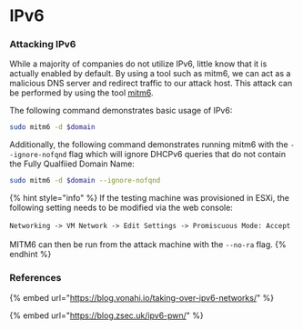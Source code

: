# IPv6

### Attacking IPv6

While a majority of companies do not utilize IPv6, little know that it is actually enabled by default. By using a tool such as mitm6, we can act as a malicious DNS server and redirect traffic to our attack host. This attack can be performed by using the tool [mitm6](https://blog.fox-it.com/2018/01/11/mitm6-compromising-ipv4-networks-via-ipv6/).&#x20;

The following command demonstrates basic usage of IPv6:

```bash
sudo mitm6 -d $domain
```

Additionally, the following command demonstrates running mitm6 with the `--ignore-nofqnd` flag which will ignore DHCPv6 queries that do not contain the Fully Qualfiied Domain Name:

```bash
sudo mitm6 -d $domain --ignore-nofqnd
```

{% hint style="info" %}
If the testing machine was provisioned in ESXi, the following setting needs to be modified via the web console:\
\
`Networking -> VM Network -> Edit Settings -> Promiscuous Mode: Accept`\
\
MITM6 can then be run from the attack machine with the `--no-ra` flag.&#x20;
{% endhint %}

### References

{% embed url="https://blog.vonahi.io/taking-over-ipv6-networks/" %}

{% embed url="https://blog.zsec.uk/ipv6-pwn/" %}
